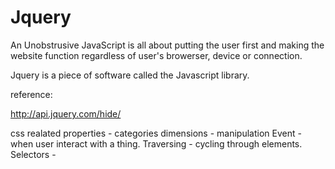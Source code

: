 # Jquery

An Unobstrusive JavaScript is all about putting the user first and making the website function regardless of user's browerser, device or connection.

Jquery is a piece of software called the Javascript library.





reference:

http://api.jquery.com/hide/

css realated properties -
categories
dimensions - manipulation
Event - when user interact with a thing.
Traversing - cycling through elements.
Selectors -


